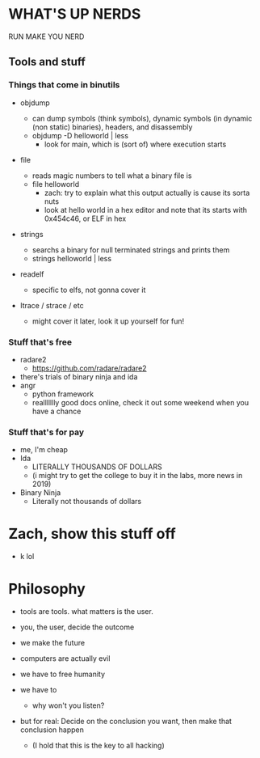 # WHAT'S UP NERDS
RUN MAKE YOU NERD
## Tools and stuff
### Things that come in binutils
- objdump
  - can dump symbols (think symbols), dynamic symbols (in dynamic (non static) binaries), headers, and disassembly
  - objdump -D helloworld | less
    - look for main, which is (sort of) where execution starts

- file
  - reads magic numbers to tell what a binary file is
  - file helloworld
    - zach: try to explain what this output actually is cause its sorta nuts
    - look at hello world in a hex editor and note that its starts with 0x454c46, or ELF in hex

- strings
  - searchs a binary for null terminated strings and prints them
  - strings helloworld | less

- readelf
  - specific to elfs, not gonna cover it

- ltrace / strace / etc
  - might cover it later, look it up yourself for fun!

### Stuff that's free
- radare2
  - https://github.com/radare/radare2
- there's trials of binary ninja and ida
- angr
  - python framework
  - reallllllly good docs online, check it out some weekend when you have a chance

### Stuff that's for pay
- me, I'm cheap
- Ida
  - LITERALLY THOUSANDS OF DOLLARS
  - (i might try to get the college to buy it in the labs, more news in 2019)
- Binary Ninja
  - Literally not thousands of dollars

# Zach, show this stuff off
- k lol

# Philosophy
- tools are tools.  what matters is the user.
- you, the user, decide the outcome
- we make the future
- computers are actually evil
- we have to free humanity
- we have to
  - why won't you listen?

- but for real: Decide on the conclusion you want, then make that conclusion happen
  - (I hold that this is the key to all hacking)
